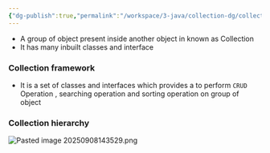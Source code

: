 ```yaml
---
{"dg-publish":true,"permalink":"/workspace/3-java/collection-dg/collection/","noteIcon":""}
---
```



- A group of object present inside another object in known as Collection 
- It has many inbuilt classes and interface 

### Collection framework

- It is a set of classes and interfaces which provides a to perform `CRUD` Operation , searching operation and sorting operation on group of object 


### Collection hierarchy 

![Pasted image 20250908143529.png](/img/user/Pasted%20image%2020250908143529.png)